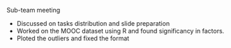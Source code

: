 Sub-team meeting

- Discussed on tasks distribution and slide preparation
- Worked on the MOOC dataset using R and found significancy in factors.
- Ploted the outliers and fixed the format
